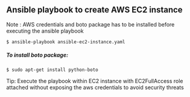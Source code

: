 ## Ansible playbook to create AWS EC2 instance 

Note : AWS credentials and boto package has to be installed before executing the ansible playbook

```
$ ansible-playbook ansible-ec2-instance.yaml
```

##### To install boto package:

```
$ sudo apt-get install python-boto
```

Tip: Execute the playbook within EC2 instance with EC2FullAccess role attached without exposing the aws credentials to avoid security threats
